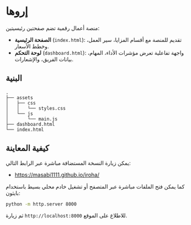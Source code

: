 # إروها

منصة أعمال رقمية تضم صفحتين رئيسيتين:

- **الصفحة الرئيسية** (`index.html`): تقديم للمنصة مع أقسام المزايا، سير العمل، وخطط الأسعار.
- **لوحة التحكم** (`dashboard.html`): واجهة تفاعلية تعرض مؤشرات الأداء، المهام، بيانات الفريق، والإشعارات.

## البنية

```
.
├── assets
│   ├── css
│   │   └── styles.css
│   └── js
│       └── main.js
├── dashboard.html
└── index.html
```

## كيفية المعاينة

يمكن زيارة النسخة المستضافة مباشرة عبر الرابط التالي:

- https://masabi1111.github.io/iroha/

كما يمكن فتح الملفات مباشرة عبر المتصفح أو تشغيل خادم محلي بسيط باستخدام بايثون:

```bash
python -m http.server 8000
```

ثم زيارة `http://localhost:8000` للاطلاع على الموقع.
